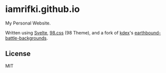 # iamrifki.github.io

My Personal Website.

Written using [Svelte](https://svelte.dev/), [98.css](https://jdan.github.io/98.css/) (98 Theme), and a fork of [kdex](https://github.com/kdex)'s [earthbound-battle-backgrounds](https://github.com/IamRifki/earthbound-battle-backgrounds-rollup).

## License

MIT

